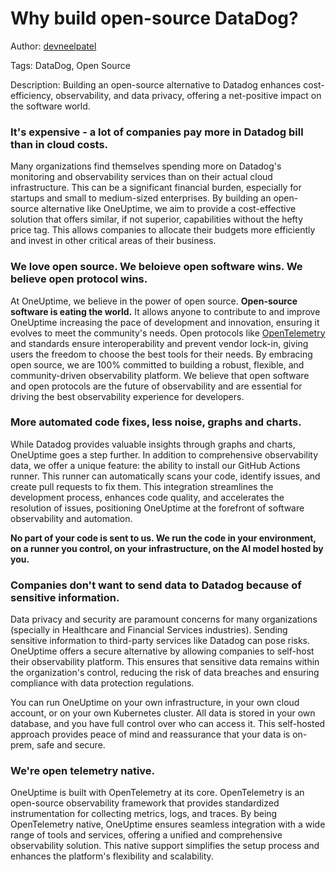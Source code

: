 # Why build open-source DataDog?

Author: [devneelpatel](https://www.github.com/devneelpatel)

Tags: DataDog, Open Source

Description: Building an open-source alternative to Datadog enhances cost-efficiency, observability, and data privacy, offering a net-positive impact on the software world.

### It's expensive - a lot of companies pay more in Datadog bill than in cloud costs. 

Many organizations find themselves spending more on Datadog's monitoring and observability services than on their actual cloud infrastructure. This can be a significant financial burden, especially for startups and small to medium-sized enterprises. By building an open-source alternative like OneUptime, we aim to provide a cost-effective solution that offers similar, if not superior, capabilities without the hefty price tag. This allows companies to allocate their budgets more efficiently and invest in other critical areas of their business.

### We love open source. We beloieve open software wins. We believe open protocol wins. 

At OneUptime, we believe in the power of open source. **Open-source software is eating the world.**  It allows anyone to contribute to and improve OneUptime increasing the pace of development and innovation, ensuring it evolves to meet the community's needs. Open protocols like [OpenTelemetry](https://opentelemetry.io/) and standards ensure interoperability and prevent vendor lock-in, giving users the freedom to choose the best tools for their needs. By embracing open source, we are 100% committed to building a robust, flexible, and community-driven observability platform. We believe that open software and open protocols are the future of observability and are essential for driving the best observability experience for developers. 

### More automated code fixes, less noise, graphs and charts. 

While Datadog provides valuable insights through graphs and charts, OneUptime goes a step further. In addition to comprehensive observability data, we offer a unique feature: the ability to install our GitHub Actions runner. This runner can automatically scans your code, identify issues, and create pull requests to fix them. This integration streamlines the development process, enhances code quality, and accelerates the resolution of issues, positioning OneUptime at the forefront of software observability and automation.

**No part of your code is sent to us. We run the code in your environment, on a runner you control, on your infrastructure, on the AI model hosted by you.**

### Companies don't want to send data to Datadog because of sensitive information.

Data privacy and security are paramount concerns for many organizations (specially in Healthcare and Financial Services industries). Sending sensitive information to third-party services like Datadog can pose risks. OneUptime offers a secure alternative by allowing companies to self-host their observability platform. This ensures that sensitive data remains within the organization's control, reducing the risk of data breaches and ensuring compliance with data protection regulations. 

You can run OneUptime on your own infrastructure, in your own cloud account, or on your own Kubernetes cluster. All data is stored in your own database, and you have full control over who can access it. This self-hosted approach provides peace of mind and reassurance that your data is on-prem, safe and secure.

### We're open telemetry native.

OneUptime is built with OpenTelemetry at its core. OpenTelemetry is an open-source observability framework that provides standardized instrumentation for collecting metrics, logs, and traces. By being OpenTelemetry native, OneUptime ensures seamless integration with a wide range of tools and services, offering a unified and comprehensive observability solution. This native support simplifies the setup process and enhances the platform's flexibility and scalability.
